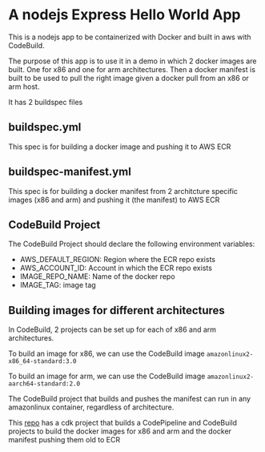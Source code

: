 # A nodejs Express Hello World App

This is a nodejs app to be containerized with Docker and built in aws with CodeBuild.

The purpose of this app is to use it in a demo in which 2 docker images are built. One for x86 and one for arm architectures. Then a docker manifest is built to be used to pull the right image given a docker pull from an x86 or arm host.

It has 2 buildspec files

## buildspec.yml
This spec is for building a docker image and pushing it to AWS ECR

## buildspec-manifest.yml
This spec is for building a docker manifest from 2 architcture specific images (x86 and arm) and pushing it (the manifest) to AWS ECR

## CodeBuild Project
The CodeBuild Project should declare the following environment variables:
* AWS_DEFAULT_REGION: Region where the ECR repo exists
* AWS_ACCOUNT_ID: Account in which the ECR repo exists
* IMAGE_REPO_NAME: Name of the docker repo
* IMAGE_TAG: image tag

## Building images for different architectures
In CodeBuild, 2 projects can be set up for each of x86 and arm architectures.

To build an image for x86, we can use the CodeBuild image ``amazonlinux2-x86_64-standard:3.0``

To build an image for arm, we can use the CodeBuild image ``amazonlinux2-aarch64-standard:2.0``

The CodeBuild project that builds and pushes the manifest can run in any amazonlinux container, regardless of architecture.

This [repo](..nodejs-web-app-infra) has a cdk project that builds a CodePipeline and CodeBuild projects to build the docker images for x86 and arm and the docker manifest pushing them old to ECR

